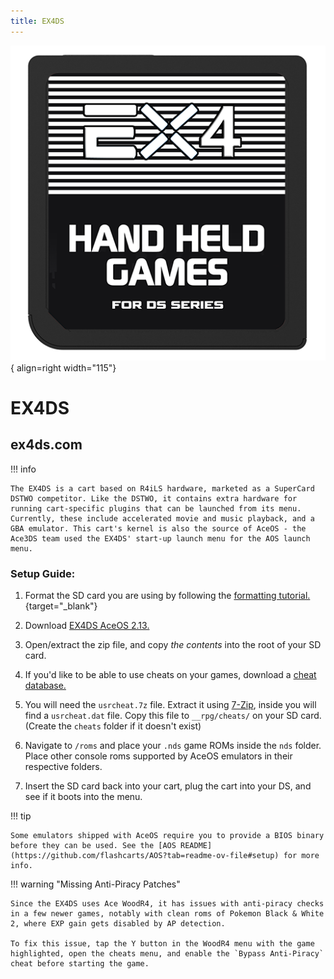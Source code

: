 ```yaml
---
title: EX4DS
---
```


![EX4DS](../images/ex4ds.png){ align=right width="115"}
# EX4DS
## ex4ds.com

!!! info
    
    The EX4DS is a cart based on R4iLS hardware, marketed as a SuperCard DSTWO competitor. Like the DSTWO, it contains extra hardware for running cart-specific plugins that can be launched from its menu. Currently, these include accelerated movie and music playback, and a GBA emulator. This cart's kernel is also the source of AceOS - the Ace3DS team used the EX4DS' start-up launch menu for the AOS launch menu.

### Setup Guide:

1. Format the SD card you are using by following the [formatting tutorial.](../tutorials/formatting.md){target="_blank"}

1. Download [EX4DS AceOS 2.13.](https://github.com/flashcarts/AOS/releases/latest/download/AOS_EX4DS.zip)

1. Open/extract the zip file, and copy *the contents* into the root of your SD card.

1. If you'd like to be able to use cheats on your games, download a [cheat database.](https://github.com/DeadSkullzJr/NDS-i-Cheat-Databases/releases/latest)

1. You will need the `usrcheat.7z` file. Extract it using [7-Zip](https://www.7-zip.org/), inside you will find a `usrcheat.dat` file. Copy this file to `__rpg/cheats/` on your SD card. (Create the `cheats` folder if it doesn't exist)

1. Navigate to `/roms` and place your `.nds` game ROMs inside the `nds` folder. Place other console roms supported by AceOS emulators in their respective folders.

1. Insert the SD card back into your cart, plug the cart into your DS, and see if it boots into the menu.

!!! tip
    
    Some emulators shipped with AceOS require you to provide a BIOS binary before they can be used. See the [AOS README](https://github.com/flashcarts/AOS?tab=readme-ov-file#setup) for more info.

!!! warning "Missing Anti-Piracy Patches"

    Since the EX4DS uses Ace WoodR4, it has issues with anti-piracy checks in a few newer games, notably with clean roms of Pokemon Black & White 2, where EXP gain gets disabled by AP detection.
    
    To fix this issue, tap the Y button in the WoodR4 menu with the game highlighted, open the cheats menu, and enable the `Bypass Anti-Piracy` cheat before starting the game.